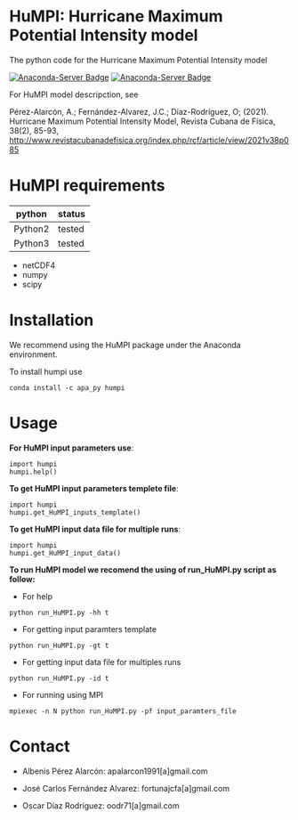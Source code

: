 # HuMPI: Hurricane Maximum Potential Intensity model
The python code for the Hurricane Maximum Potential Intensity model

[![Anaconda-Server Badge](https://anaconda.org/apa_py/humpi/badges/version.svg)](https://anaconda.org/apa_py/humpi) [![Anaconda-Server Badge](https://anaconda.org/apa_py/humpi/badges/license.svg)](https://anaconda.org/apa_py/humpi)

For HuMPI model descripction, see

Pérez-Alarcón, A.; Fernández-Alvarez, J.C.; Díaz-Rodríguez, O; (2021). Hurricane Maximum Potential Intensity Model, Revista Cubana de Física, 38(2), 85-93, http://www.revistacubanadefisica.org/index.php/rcf/article/view/2021v38p085

# HuMPI requirements


<table>
<thead>
<tr>
<th>python</th>
<th>status</th>
</tr>
</thead>
<tbody>
<tr>
<td>Python2</td>
<td> tested</td>
</tr>
<tr>
<td>Python3</td>
<td> tested</td>
</tr>
</tbody>
</table>

*  netCDF4
*  numpy 
*  scipy 

# Installation

We recommend using the HuMPI package under the Anaconda environment.

To install humpi use  
```
conda install -c apa_py humpi
```

# Usage
<b>For HuMPI input parameters use</b>:
```
import humpi
humpi.help()
```

<b> To get HuMPI input parameters templete file</b>:
```
import humpi
humpi.get_HuMPI_inputs_template()
```

<b> To get HuMPI input data file for multiple runs</b>:
```
import humpi
humpi.get_HuMPI_input_data()
```

<b> To run HuMPI model we recomend the using of run_HuMPI.py script as follow:</b>
 * For help
```
python run_HuMPI.py -hh t
```
 * For getting input paramters template
```
python run_HuMPI.py -gt t
```
 * For getting input data file for multiples runs
```
python run_HuMPI.py -id t
```
 * For running using MPI
```
mpiexec -n N python run_HuMPI.py -pf input_paramters_file
```
  
# Contact
- Albenis Pérez Alarcón: apalarcon1991[a]gmail.com

- José Carlos Fernández Alvarez: fortunajcfa[a]gmail.com

- Oscar Díaz Rodríguez: oodr71[a]gmail.com



